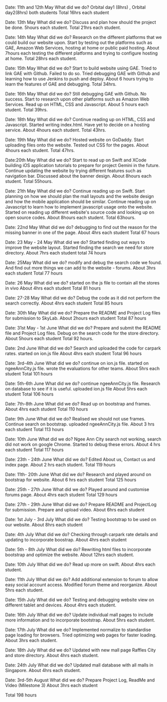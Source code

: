 Date: 11th and 12th May 
What did we do? Orbital day1 (8hrs) , Orbital day2(8hrs) both students
Total 16hrs each student

Date: 13th May
What did we do? Discuss and plan how should the project be done. 5hours each student.
Total 21hrs each student.

Date: 14th May
What did we do? Research on the different platforms that we could build our website upon. 
                Start by testing out the platforms such as GAE, Amazon Web Services, hosting at home
                or public paid hosting.
           		About 7hours each testing the different platforms and trying to configure hosting at home.
Total 28hrs each student.
           		
Date: 15th May
What did we do? Start to build website using GAE. Tried to link GAE with Github. Failed to do so. Tried debugging GAE
				with Github and learning how to use Jenkins to push and deploy. 
				About 6 hours trying to learn the features of GAE and debugging.
Total 34hrs. 

Date: 16th May
What did we do? Still debugging GAE with Github. No success. Start to research upon other platforms such as Amazon Web Services.
				Read up on HTML, CSS and Javascript. 
				About 5 hours each student.
Total 39hrs.

Date: 18th May
What did we do? Continue reading up on HTML, CSS and Javascript. Started writing index.html. Have yet to decide on a hosting service.
				About 4hours each student.
Total 43hrs.

Date: 19th May
What did we do? Hosted website on GoDaddy. Start uploading files onto the website. Tested out CSS for the pages.
				About 4hours each student.
Total 47hrs.

Date:20th May
What did we do? Start to read up on Swift and XCode building iOS application tutorials to prepare for project Gemini in the future.
				Continue updating the website by trying different features such as navigation bar. Discussed about the banner design.
				About 8hours each student.
Total 55hours.

Date: 21th May
What did we do? Continue reading up on Swift. Start planning on how we should plan the mall layouts and the website design and how the mobile
				application should be similar. Continue reading up on Javascript to learn how to implement javascript usage onto the website. 
				Started on reading up different website's source code and looking up on open source codes.
				About 8hours each student.
Total 63hours.

Date: 22nd May
What did we do? debugging to find out the reason for the missing banner in one of the page. 
				About 4hrs each student
Total 67 hours

Date: 23 May - 24 May 
What did we do? Started finding out ways to improve the website layout. Started finding the search we need for store directory. 
				About 7hrs each student
total 74 hours

Date: 25May
What did we do? modify and debug the search code we found. And find out more things we can add to the website - forums. 
				About 3hrs each student
Total 77 hours

Date: 26 May 
What did we do? started on the js file to contain all the stores in vivo 
				About 4hrs each student
Total 81 hours

Date: 27-28 May 
What did we do? Debug the code as it did not perform the search correctly.
				About 4hrs each student
Total 85 hours

Date: 30th May
What did we do? Prepare the README and Project Log files for submission to SkyLab.
				About 2hours each student
Total 87 hours

Date: 31st May - 1st June
What did we do? Prepare and submit the README file and Project Log files. Debug on the search code for the store directory.
				About 5hours each student
Total 92 hours.

Date: 2nd June 
What did we do? Search and uploaded the code for carpark rates. started on ion.js file
				About 4hrs each student
Total 96 hours

Date: 3rd-4th June
What did we do? continue on ion.js file. started on ngeeAnnCity.js file. wrote the evaluations for other teams.
				About 5hrs each student 
Total 101 hours

Date: 5th-6th June
What did we do? continue ngeeAnnCity.js file. Research on database to see if it is useful. uploaded ion.js file
				About 5hrs each student
Total 106 hours 

Date: 7th-8th June
What did we do? Read up on bootstrap and frames. 
				About 4hrs each student 
Total 110 hours

Date: 9th June
What did we do? Realised we should not use frames. Continue search on bootstrap. uploaded ngeeAnnCity.js file.
				About 3 hrs each student
Total 113 hours

Date: 10th June
What did we do? Ngee Ann City search not working, search did not work on google Chrome. Started to debug these errors. 
				About 4 hrs each student
Total 117 hours 

Date: 23th - 24th June 
What did we do? Edited About us, Contact us and index page. 
				About 2 hrs each student. 
Total 119 hours 

Date: 11th- 20th June 
What did we do? Research and played around on bootstrap for website.
				About 6 hrs each student
Total 125 hours

Date: 25th - 27th June
What did we do? Played around and customise forums page.
				About 4hrs each student
Total 129 hours

Date: 27th - 29th June
What did we do? Prepare README and ProjectLog for submission. Prepare and upload video. 
				About 6hrs each student

Date: 1st July - 3rd July
What did we do? Testing bootstrap to be used on our website.
				About 8hrs each student
				
Date: 4th July
What did we do? Checking through carpark rate details and updating to incorporate boostrap.
				About 4hrs each student
				
Date: 5th - 8th July
What did we do? Rewriting html files to incorporate bootstrap and optimize the website.
				About 12hrs each student.
				
Date: 10th July
What did we do? Read up more on swift.
				About 4hrs each student.
				
Date: 11th July
What did we do? Add additional extension to forum to allow easy social account access.
				Modified forum theme and reorganize.
				About 5hrs each student.				
				
Date: 15th July
What did we do? Testing and debugging website view on different tablet and devices.
				About 4hrs each student.
				
Date: 16th July
What did we do? Update individual mall pages to include more information and to incorporate bootstrap.
				About 5hrs each student.
									
Date: 17th July
What did we do? Implemented normalize to standardise page loading for browsers. Tried optimizing web pages for faster loading.
				About 3hrs each student.
				
Date: 18th July
What did we do? Updated with new mall page Raffles City and store directory.
				About 4hrs each student.
				
Date: 24th July
What did we do? Updated mall database with all malls in Singapore.
				About 4hrs each student.
				
Date: 3rd-5th August
What did we do? Prepare Project Log, ReadMe and Video (Milestone 3)
				About 3hrs each student

Total 198 hours	
